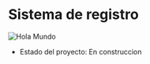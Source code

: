 <h1>Sistema de registro</h1>

![Hola Mundo](https://img.shields.io/badge/Hola-Mundo-blue)



- Estado del proyecto: En construccion
